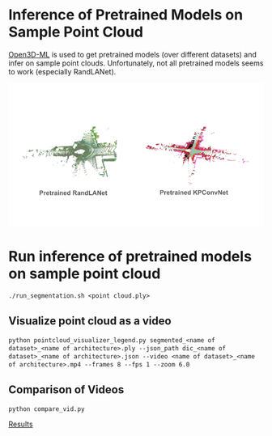# Inference of Pretrained Models on Sample Point Cloud

[Open3D-ML](https://github.com/isl-org/Open3D-ML) is used to get pretrained models (over different datasets) and infer on sample point clouds. Unfortunately, not all pretrained models seems to work (especially RandLANet).

![Comparison](assets/ref2.png)



# Run inference of pretrained models on sample point cloud
```code
./run_segmentation.sh <point cloud.ply>

```


## Visualize point cloud as a video
```code
python pointcloud_visualizer_legend.py segmented_<name of dataset>_<name of architecture>.ply --json_path dic_<name of dataset>_<name of architecture>.json --video <name of dataset>_<name of architecture>.mp4 --frames 8 --fps 1 --zoom 6.0

```


## Comparison of Videos

```code
python compare_vid.py
```


[Results](assets/comparison_grid.mp4)
